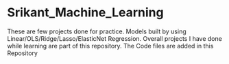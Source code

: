 # Srikant_Machine_Learning

These are few projects done for practice. 
Models built by using Linear/OLS/Ridge/Lasso/ElasticNet Regression.
Overall projects I have done while learning are part of this repository.
The Code files are added in this Repository
